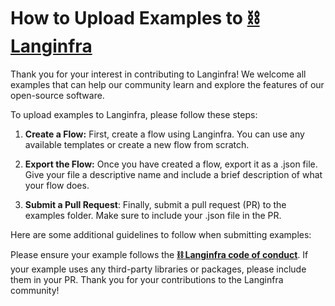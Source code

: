 # How to Upload Examples to [⛓️ Langinfra](https://github.com/langinfra/langinfra/tree/main)
Thank you for your interest in contributing to Langinfra! We welcome all examples that can help our community learn and explore the features of our open-source software.

To upload examples to Langinfra, please follow these steps:

1. **Create a Flow:** First, create a flow using Langinfra. You can use any available templates or create a new flow from scratch.

2. **Export the Flow:** Once you have created a flow, export it as a .json file. Give your file a descriptive name and include a brief description of what your flow does.

3. **Submit a Pull Request**: Finally, submit a pull request (PR) to the examples folder. Make sure to include your .json file in the PR.

Here are some additional guidelines to follow when submitting examples:

Please ensure your example follows the [**⛓️ Langinfra code of conduct**](https://github.com/langinfra/langinfra/blob/dev/CODE_OF_CONDUCT.md).
If your example uses any third-party libraries or packages, please include them in your PR.
Thank you for your contributions to the Langinfra community!
